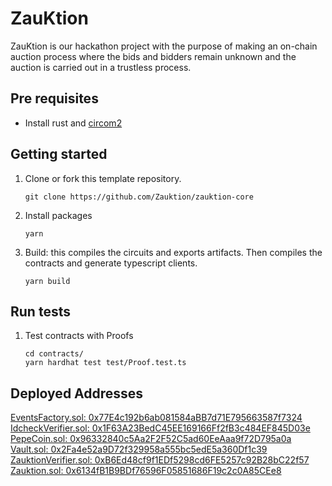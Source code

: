 # ZauKtion
ZauKtion is our hackathon project with the purpose of making an on-chain auction process where the bids and bidders remain unknown and the auction is carried out in a trustless process.

## Pre requisites

* Install rust and [circom2](https://docs.circom.io/getting-started/installation/)

## Getting started

1. Clone or fork this template repository.
    ```shell
    git clone https://github.com/Zauktion/zauktion-core
    ```
2. Install packages
    ```shell
    yarn
    ```
3. Build: this compiles the circuits and exports artifacts. Then compiles the contracts and generate typescript clients.
    ```shell
    yarn build
    ```

## Run tests
1. Test contracts with Proofs
    ```shell
    cd contracts/
    yarn hardhat test test/Proof.test.ts
    ```

## Deployed Addresses
[EventsFactory.sol: 0x77E4c192b6ab081584aBB7d71E795663587f7324](https://blockscout.com/gnosis/chiado/address/0x77E4c192b6ab081584aBB7d71E795663587f7324#code) <br>
[IdcheckVerifier.sol: 0x1F63A23BedC45EE169166Ff2fB3c484EF845D03e](https://blockscout.com/gnosis/chiado/address/0x1F63A23BedC45EE169166Ff2fB3c484EF845D03e#code) <br>
[PepeCoin.sol: 0x96332840c5Aa2F2F52C5ad60EeAaa9f72D795a0a](https://blockscout.com/gnosis/chiado/address/0x96332840c5Aa2F2F52C5ad60EeAaa9f72D795a0a#code) <br>
[Vault.sol: 0x2Fa4e52a9D72f329958a555bc5edE5a360Df1c39](https://blockscout.com/gnosis/chiado/address/0x2Fa4e52a9D72f329958a555bc5edE5a360Df1c39#code) <br>
[ZauktionVerifier.sol: 0xB6Ed48cf9f1EDf5298cd6FE5257c92B28bC22f57](https://blockscout.com/gnosis/chiado/address/0xB6Ed48cf9f1EDf5298cd6FE5257c92B28bC22f57#code) <br>
[Zauktion.sol: 0x6134fB1B9BDf76596F05851686F19c2c0A85CEe8](https://blockscout.com/gnosis/chiado/address/0x6134fB1B9BDf76596F05851686F19c2c0A85CEe8#code) <br>